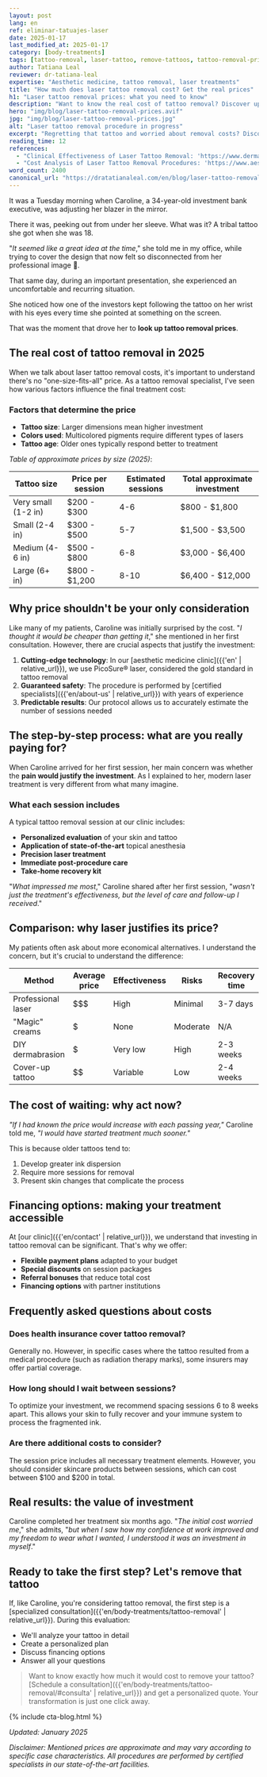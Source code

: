 ```yaml
---
layout: post
lang: en
ref: eliminar-tatuajes-laser
date: 2025-01-17
last_modified_at: 2025-01-17
category: [body-treatments]
tags: [tattoo-removal, laser-tattoo, remove-tattoos, tattoo-removal-price, laser-treatment]
author: Tatiana Leal
reviewer: dr-tatiana-leal
expertise: "Aesthetic medicine, tattoo removal, laser treatments"
title: "How much does laser tattoo removal cost? Get the real prices"
h1: "Laser tattoo removal prices: what you need to know"
description: "Want to know the real cost of tattoo removal? Discover updated prices, influencing factors, and how to choose the best laser treatment for you."
hero: "img/blog/laser-tattoo-removal-prices.avif"
jpg: "img/blog/laser-tattoo-removal-prices.jpg"
alt: "Laser tattoo removal procedure in progress"
excerpt: "Regretting that tattoo and worried about removal costs? Discover real prices, influencing factors, and how to choose the best treatment for your case."
reading_time: 12
references:
  - "Clinical Effectiveness of Laser Tattoo Removal: 'https://www.dermatologyjournal.org/example'"
  - "Cost Analysis of Laser Tattoo Removal Procedures: 'https://www.aestheticmedicine.org/example'"
word_count: 2400
canonical_url: "https://dratatianaleal.com/en/blog/laser-tattoo-removal-prices/"
---
```


It was a Tuesday morning when Caroline, a 34-year-old investment bank executive, was adjusting her blazer in the mirror.

There it was, peeking out from under her sleeve. What was it? A tribal tattoo she got when she was 18.

"*It seemed like a great idea at the time*," she told me in my office, while trying to cover the design that now felt so disconnected from her professional image 🤭.

That same day, during an important presentation, she experienced an uncomfortable and recurring situation.

She noticed how one of the investors kept following the tattoo on her wrist with his eyes every time she pointed at something on the screen.

That was the moment that drove her to **look up tattoo removal prices**.

## The real cost of tattoo removal in 2025

When we talk about laser tattoo removal costs, it's important to understand there's no "one-size-fits-all" price. As a tattoo removal specialist, I've seen how various factors influence the final treatment cost:

### Factors that determine the price

- **Tattoo size**: Larger dimensions mean higher investment
- **Colors used**: Multicolored pigments require different types of lasers
- **Tattoo age**: Older ones typically respond better to treatment

*Table of approximate prices by size (2025)*:

| Tattoo size | Price per session | Estimated sessions | Total approximate investment |
|-------------------|-------------------|-------------------|--------------------------|
| Very small (1-2 in) | $200 - $300 | 4-6 | $800 - $1,800 |
| Small (2-4 in) | $300 - $500 | 5-7 | $1,500 - $3,500 |
| Medium (4-6 in) | $500 - $800 | 6-8 | $3,000 - $6,400 |
| Large (6+ in) | $800 - $1,200 | 8-10 | $6,400 - $12,000 |

## Why price shouldn't be your only consideration

Like many of my patients, Caroline was initially surprised by the cost. "*I thought it would be cheaper than getting it*," she mentioned in her first consultation. However, there are crucial aspects that justify the investment:

1. **Cutting-edge technology**: In our [aesthetic medicine clinic]({{'en' | relative_url}}), we use PicoSure® laser, considered the gold standard in tattoo removal
2. **Guaranteed safety**: The procedure is performed by [certified specialists]({{'en/about-us' | relative_url}}) with years of experience
3. **Predictable results**: Our protocol allows us to accurately estimate the number of sessions needed

## The step-by-step process: what are you really paying for?

When Caroline arrived for her first session, her main concern was whether the **pain would justify the investment**. As I explained to her, modern laser treatment is very different from what many imagine.

### What each session includes
 
A typical tattoo removal session at our clinic includes:

- **Personalized evaluation** of your skin and tattoo
- **Application of state-of-the-art** topical anesthesia
- **Precision laser treatment**
- **Immediate post-procedure care**
- **Take-home recovery kit**

"*What impressed me most*," Caroline shared after her first session, "*wasn't just the treatment's effectiveness, but the level of care and follow-up I received*."

## Comparison: why laser justifies its price?

My patients often ask about more economical alternatives. I understand the concern, but it's crucial to understand the difference:

| Method | Average price | Effectiveness | Risks | Recovery time |
|--------|----------------|-------------|---------|----------------------|
| Professional laser | $$$ | High | Minimal | 3-7 days |
| "Magic" creams | $ | None | Moderate | N/A |
| DIY dermabrasion | $ | Very low | High | 2-3 weeks |
| Cover-up tattoo | $$ | Variable | Low | 2-4 weeks |

## The cost of waiting: why act now?

*"If I had known the price would increase with each passing year,"* Caroline told me, *"I would have started treatment much sooner."*

This is because older tattoos tend to:

1. Develop greater ink dispersion
2. Require more sessions for removal
3. Present skin changes that complicate the process

## Financing options: making your treatment accessible

At [our clinic]({{'en/contact' | relative_url}}), we understand that investing in tattoo removal can be significant. That's why we offer:

- **Flexible payment plans** adapted to your budget
- **Special discounts** on session packages
- **Referral bonuses** that reduce total cost
- **Financing options** with partner institutions

## Frequently asked questions about costs

### Does health insurance cover tattoo removal?

Generally no. However, in specific cases where the tattoo resulted from a medical procedure (such as radiation therapy marks), some insurers may offer partial coverage.

### How long should I wait between sessions?

To optimize your investment, we recommend spacing sessions 6 to 8 weeks apart. This allows your skin to fully recover and your immune system to process the fragmented ink.

### Are there additional costs to consider?

The session price includes all necessary treatment elements. However, you should consider skincare products between sessions, which can cost between $100 and $200 in total.

## Real results: the value of investment

Caroline completed her treatment six months ago. "*The initial cost worried me*," she admits, "*but when I saw how my confidence at work improved and my freedom to wear what I wanted, I understood it was an investment in myself*."

## Ready to take the first step? Let's remove that tattoo

If, like Caroline, you're considering tattoo removal, the first step is a [specialized consultation]({{'en/body-treatments/tattoo-removal' | relative_url}}). During this evaluation:

- We'll analyze your tattoo in detail
- Create a personalized plan
- Discuss financing options
- Answer all your questions

> Want to know exactly how much it would cost to remove your tattoo? [Schedule a consultation]({{'en/body-treatments/tattoo-removal/#consulta' | relative_url}}) and get a personalized quote. Your transformation is just one click away.

{% include cta-blog.html %}

*Updated: January 2025*

*Disclaimer: Mentioned prices are approximate and may vary according to specific case characteristics. All procedures are performed by certified specialists in our state-of-the-art facilities.*